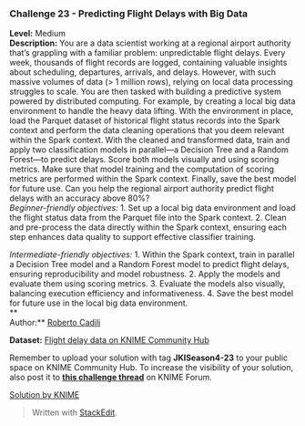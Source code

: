 ﻿### Challenge 23 - Predicting Flight Delays with Big Data

****Level:**** Medium  
****Description:**** You are a data scientist working at a regional airport authority that’s grappling with a familiar problem: unpredictable flight delays. Every week, thousands of flight records are logged, containing valuable insights about scheduling, departures, arrivals, and delays. However, with such massive volumes of data (> 1 million rows), relying on local data processing struggles to scale. You are then tasked with building a predictive system powered by distributed computing. For example, by creating a local big data environment to handle the heavy data lifting. With the environment in place, load the Parquet dataset of historical flight status records into the Spark context and perform the data cleaning operations that you deem relevant within the Spark context. With the cleaned and transformed data, train and apply two classification models in parallel—a Decision Tree and a Random Forest—to predict delays. Score both models visually and using scoring metrics. Make sure that model training and the computation of scoring metrics are performed within the Spark context. Finally, save the best model for future use. Can you help the regional airport authority predict flight delays with an accuracy above 80%?  
_Beginner-friendly objectives:_ 1. Set up a local big data environment and load the flight status data from the Parquet file into the Spark context. 2. Clean and pre-process the data directly within the Spark context, ensuring each step enhances data quality to support effective classifier training.  
  
_Intermediate-friendly objectives:_  1. Within the Spark context, train in parallel a Decision Tree model and a Random Forest model to predict flight delays, ensuring reproducibility and model robustness. 2. Apply the models and evaluate them using scoring metrics. 3. Evaluate the models also visually, balancing execution efficiency and informativeness. 4. Save the best model for future use in the local big data environment.  
**  
Author:**  [Roberto Cadili](https://hub.knime.com/roberto_cadili)  
  
**Dataset:**  [Flight delay data on KNIME Community Hub](https://hub.knime.com/just%20knime%20it/spaces/Solutions/Season%204/Challenge%2023/Challenge%2023%20-%20Dataset~fnTHQyRmKkLqKVr3/)  
  
Remember to upload your solution with tag **JKISeason4-23** to your public space on KNIME Community Hub. To increase the visibility of your solution, also post it to [**this challenge thread**](https://forum.knime.com/t/solutions-to-just-knime-it-challenge-23-season-4/90211) on KNIME Forum.

[Solution by KNIME](https://hub.knime.com/s/iV-Ock4gGixCi4U6)

> Written with [StackEdit](https://stackedit.io/).
